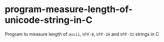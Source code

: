 # program-measure-length-of-unicode-string-in-C
Program to measure length of `ascii`, `UTF-8`, `UTF-16` and `UTF-32` strings in C
